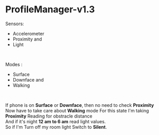 # ProfileManager-v1.3
Sensors: <ul><li>Accelerometer</li><li>Proximity and </li><li>Light</li></ul></br>
<p>Modes : </p><ul><li>Surface</li><li>Downface and</li><li>Walking</li></ul></br>
<p>If phone is on <b>Surface</b> or <b>Downface</b>, then no need to check <b>Proximity</b><br>
Now have to take care about <b>Walking</b> mode
For this state I'm taking <b>Proximity</b> Reading for obstracle distance<br>
And if it's night <b>12 am to 6 am</b> read light values.<br>
So if I'm Turn off my room light Switch to <b>Silent</b>.</p>
